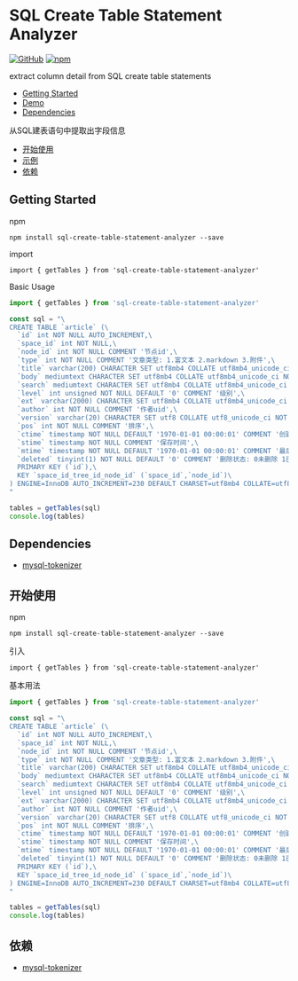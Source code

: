 # SQL Create Table Statement Analyzer
[![GitHub](https://img.shields.io/github/license/tinywisp/sql-create-table-statement-analyzer)](https://github.com/TinyWisp/sql-create-table-statement-analyzer/blob/master/LICENSE)
[![npm](https://img.shields.io/npm/v/sql-create-table-statement-analyzer)](https://www.npmjs.com/package/sql-create-table-statement-analyzer)

extract column detail from SQL create table statements

- [Getting Started](#getting-started)
- [Demo](https://tinywisp.github.io/sql-create-table-statement-analyzer/)
- [Dependencies](#dependencies)

从SQL建表语句中提取出字段信息

- [开始使用](#开始使用)
- [示例](https://tinywisp.github.io/sql-create-table-statement-analyzer/)
- [依赖](#依赖)

## Getting Started
npm
```
npm install sql-create-table-statement-analyzer --save
```

import
```
import { getTables } from 'sql-create-table-statement-analyzer'
```

Basic Usage
```javascript
import { getTables } from 'sql-create-table-statement-analyzer'

const sql = "\
CREATE TABLE `article` (\
  `id` int NOT NULL AUTO_INCREMENT,\
  `space_id` int NOT NULL,\
  `node_id` int NOT NULL COMMENT '节点id',\
  `type` int NOT NULL COMMENT '文章类型: 1.富文本 2.markdown 3.附件',\
  `title` varchar(200) CHARACTER SET utf8mb4 COLLATE utf8mb4_unicode_ci NOT NULL COMMENT '标题',\
  `body` mediumtext CHARACTER SET utf8mb4 COLLATE utf8mb4_unicode_ci NOT NULL COMMENT '内容',\
  `search` mediumtext CHARACTER SET utf8mb4 COLLATE utf8mb4_unicode_ci NOT NULL COMMENT '搜索',\
  `level` int unsigned NOT NULL DEFAULT '0' COMMENT '级别',\
  `ext` varchar(2000) CHARACTER SET utf8mb4 COLLATE utf8mb4_unicode_ci NOT NULL DEFAULT '' COMMENT '扩展字段',\
  `author` int NOT NULL COMMENT '作者uid',\
  `version` varchar(20) CHARACTER SET utf8 COLLATE utf8_unicode_ci NOT NULL COMMENT '版本号',\
  `pos` int NOT NULL COMMENT '排序',\
  `ctime` timestamp NOT NULL DEFAULT '1970-01-01 00:00:01' COMMENT '创建时间',\
  `stime` timestamp NOT NULL COMMENT '保存时间',\
  `mtime` timestamp NOT NULL DEFAULT '1970-01-01 00:00:01' COMMENT '最后写入时间',\
  `deleted` tinyint(1) NOT NULL DEFAULT '0' COMMENT '删除状态: 0未删除 1已删除',\
  PRIMARY KEY (`id`),\
  KEY `space_id_tree_id_node_id` (`space_id`,`node_id`)\
) ENGINE=InnoDB AUTO_INCREMENT=230 DEFAULT CHARSET=utf8mb4 COLLATE=utf8mb4_unicode_ci;\
"

tables = getTables(sql)
console.log(tables)
```

## Dependencies
- [mysql-tokenizer](https://github.com/mashthekeys/mysql-tokenizer)

## 开始使用
npm
```
npm install sql-create-table-statement-analyzer --save
```

引入
```
import { getTables } from 'sql-create-table-statement-analyzer'
```

基本用法
```javascript
import { getTables } from 'sql-create-table-statement-analyzer'

const sql = "\
CREATE TABLE `article` (\
  `id` int NOT NULL AUTO_INCREMENT,\
  `space_id` int NOT NULL,\
  `node_id` int NOT NULL COMMENT '节点id',\
  `type` int NOT NULL COMMENT '文章类型: 1.富文本 2.markdown 3.附件',\
  `title` varchar(200) CHARACTER SET utf8mb4 COLLATE utf8mb4_unicode_ci NOT NULL COMMENT '标题',\
  `body` mediumtext CHARACTER SET utf8mb4 COLLATE utf8mb4_unicode_ci NOT NULL COMMENT '内容',\
  `search` mediumtext CHARACTER SET utf8mb4 COLLATE utf8mb4_unicode_ci NOT NULL COMMENT '搜索',\
  `level` int unsigned NOT NULL DEFAULT '0' COMMENT '级别',\
  `ext` varchar(2000) CHARACTER SET utf8mb4 COLLATE utf8mb4_unicode_ci NOT NULL DEFAULT '' COMMENT '扩展字段',\
  `author` int NOT NULL COMMENT '作者uid',\
  `version` varchar(20) CHARACTER SET utf8 COLLATE utf8_unicode_ci NOT NULL COMMENT '版本号',\
  `pos` int NOT NULL COMMENT '排序',\
  `ctime` timestamp NOT NULL DEFAULT '1970-01-01 00:00:01' COMMENT '创建时间',\
  `stime` timestamp NOT NULL COMMENT '保存时间',\
  `mtime` timestamp NOT NULL DEFAULT '1970-01-01 00:00:01' COMMENT '最后写入时间',\
  `deleted` tinyint(1) NOT NULL DEFAULT '0' COMMENT '删除状态: 0未删除 1已删除',\
  PRIMARY KEY (`id`),\
  KEY `space_id_tree_id_node_id` (`space_id`,`node_id`)\
) ENGINE=InnoDB AUTO_INCREMENT=230 DEFAULT CHARSET=utf8mb4 COLLATE=utf8mb4_unicode_ci;\
"

tables = getTables(sql)
console.log(tables)
```

## 依赖
- [mysql-tokenizer](https://github.com/mashthekeys/mysql-tokenizer)

